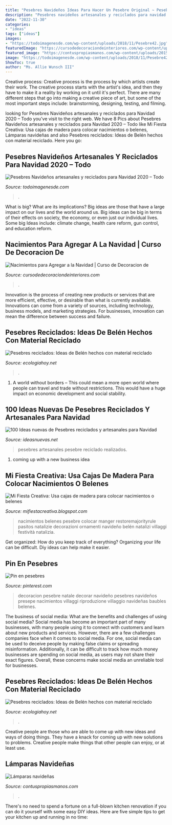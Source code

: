 ```yaml
---
title: "Pesebres Navideños Ideas Para Hacer Un Pesebre Original ~ Pesebres Reciclados: Ideas De Belén Hechos Con Material Reciclado"
description: "Pesebres navideños artesanales y reciclados para navidad 2020 – todo"
date: "2022-11-30"
categories:
- "ideas"
tags: ["ideas"]
images:
- "https://todoimagenesde.com/wp-content/uploads/2018/11/Pesebre42.jpg"
featuredImage: "https://cursodedecoraciondeinteriores.com/wp-content/uploads/2017/10/nacimientos-para-agregar-a-la-navidad-8.jpg"
featured_image: "https://contuspropiasmanos.com/wp-content/uploads/2015/11/lamapra-navideña2.jpg"
image: "https://todoimagenesde.com/wp-content/uploads/2018/11/Pesebre42.jpg"
ShowToc: true
author: "Ms. Allie Wunsch III"
---
```



Creative process:
Creative process is the process by which artists create their work. The creative process starts with the artist's idea, and then they have to make it a reality by working on it until it's perfect. There are many different steps that go into making a creative piece of art, but some of the most important steps include: brainstorming, designing, testing, and filming.

	

		
looking for Pesebres Navideños artesanales y reciclados para Navidad 2020 – Todo you've visit to the right web. We have 8 Pics about Pesebres Navideños artesanales y reciclados para Navidad 2020 – Todo like Mi Fiesta Creativa: Usa cajas de madera para colocar nacimientos o belenes, Lámparas navideñas and also Pesebres reciclados: Ideas de Belén hechos con material reciclado. Here you go:
		
    
## Pesebres Navideños Artesanales Y Reciclados Para Navidad 2020 – Todo

<img loading=lazy src="https://todoimagenesde.com/wp-content/uploads/2018/11/Pesebre42.jpg" onerror="this.onerror=null;this.src='https://tse3.mm.bing.net/th?id=OIP.BA_864BNy7dcfSzw0NREpgHaHa&amp;pid=15.1';" alt="Pesebres Navideños artesanales y reciclados para Navidad 2020 – Todo">

_Source: todoimagenesde.com_

>. 

	

What is big? What are its implications?
Big ideas are those that have a large impact on our lives and the world around us. Big ideas can be big in terms of their effects on society, the economy, or even just our individual lives. Some big Ideas include: climate change, health care reform, gun control, and education reform.

    
## Nacimientos Para Agregar A La Navidad | Curso De Decoracion De

<img loading=lazy src="https://cursodedecoraciondeinteriores.com/wp-content/uploads/2017/10/nacimientos-para-agregar-a-la-navidad-8.jpg" onerror="this.onerror=null;this.src='https://tse3.mm.bing.net/th?id=OIP.azx0II51PIaVfRmZcDs-bQHaJ4&amp;pid=15.1';" alt="Nacimientos para Agregar a la Navidad | Curso de Decoracion de">

_Source: cursodedecoraciondeinteriores.com_

>. 

	

Innovation is the process of creating new products or services that are more efficient, effective, or desirable than what is currently available. Innovations can come from a variety of sources, including technology, business models, and marketing strategies. For businesses, innovation can mean the difference between success and failure.

    
## Pesebres Reciclados: Ideas De Belén Hechos Con Material Reciclado

<img loading=lazy src="https://ecologiahoy.net/wp-content/uploads/2016/12/belen-2.jpg" onerror="this.onerror=null;this.src='https://tse1.mm.bing.net/th?id=OIP.EhgOhLm0J9MCQ9GySNcwCQHaGq&amp;pid=15.1';" alt="Pesebres reciclados: Ideas de Belén hechos con material reciclado">

_Source: ecologiahoy.net_

>. 

	

1. A world without borders – This could mean a more open world where people can travel and trade without restrictions. This would have a huge impact on economic development and social stability. 

    
## 100 Ideas Nuevas De Pesebres Reciclados Y Artesanales Para Navidad

<img loading=lazy src="https://ideasnuevas.net/wp-content/uploads/2017/10/pesebre-reciclado-tubo-papel-wc-infantil.jpg" onerror="this.onerror=null;this.src='https://tse2.mm.bing.net/th?id=OIP.BK2F1U8rSovzSsxtQnRfLwHaGO&amp;pid=15.1';" alt="100 Ideas nuevas de Pesebres reciclados y artesanales para Navidad">

_Source: ideasnuevas.net_

>pesebres artesanales pesebre reciclado realizados. 

	

1. coming up with a new business idea 

    
## Mi Fiesta Creativa: Usa Cajas De Madera Para Colocar Nacimientos O Belenes

<img loading=lazy src="https://lh3.googleusercontent.com/-QSAAEuSCiPU/W880_af3CmI/AAAAAAAAcp4/Z54uln1QDsYyklilgcIwC_3Le_QbdEuDgCHMYCw/s1600/c6647cf2f9d6fdafb099fd7450e10d95.jpg" onerror="this.onerror=null;this.src='https://tse3.mm.bing.net/th?id=OIP.7RGKWjBEkUkuSxn1pfwxNgHaJ3&amp;pid=15.1';" alt="Mi Fiesta Creativa: Usa cajas de madera para colocar nacimientos o belenes">

_Source: mifiestacreativa.blogspot.com_

>nacimientos belenes pesebre colocar manger restoremajorityrule pasitos natalizie decorazioni ornamenti navideño belén natalizi villaggi festività natalizia. 

	

Get organized: How do you keep track of everything?
Organizing your life can be difficult. Diy ideas can help make it easier.

    
## Pin En Pesebres

<img loading=lazy src="https://i.pinimg.com/originals/f1/8c/1a/f18c1a664b9c3b639d882cd871ad7d66.jpg" onerror="this.onerror=null;this.src='https://tse4.mm.bing.net/th?id=OIP.pCQyjxfdv-EQaMvOAVR8PQHaJ6&amp;pid=15.1';" alt="Pin en pesebres">

_Source: pinterest.com_

>decoracion pesebre natale decorar navideño pesebres navideños presepe nacimientos villaggi riproduzione villaggio navideñas baubles belenes. 

	

The business of social media: What are the benefits and challenges of using social media?
Social media has become an important part of many businesses, with many people using it to connect with customers and learn about new products and services. However, there are a few challenges companies face when it comes to social media. For one, social media can be used to deceive people by making false claims or spreading misinformation. Additionally, it can be difficult to track how much money businesses are spending on social media, as users may not share their exact figures. Overall, these concerns make social media an unreliable tool for businesses.

    
## Pesebres Reciclados: Ideas De Belén Hechos Con Material Reciclado

<img loading=lazy src="http://ecologiahoy.net/wp-content/uploads/2016/12/belen-manualidades.jpg" onerror="this.onerror=null;this.src='https://tse1.mm.bing.net/th?id=OIP.zZHv93ZS0TA29yaBEILqfQHaKD&amp;pid=15.1';" alt="Pesebres reciclados: Ideas de Belén hechos con material reciclado">

_Source: ecologiahoy.net_

>. 

	

Creative people are those who are able to come up with new ideas and ways of doing things. They have a knack for coming up with new solutions to problems. Creative people make things that other people can enjoy, or at least use.

    
## Lámparas Navideñas

<img loading=lazy src="https://contuspropiasmanos.com/wp-content/uploads/2015/11/lamapra-navideña2.jpg" onerror="this.onerror=null;this.src='https://tse4.mm.bing.net/th?id=OIP.HKaRR5ICgUgmEOknkZW8yAHaFR&amp;pid=15.1';" alt="Lámparas navideñas">

_Source: contuspropiasmanos.com_

>. 

	

There's no need to spend a fortune on a full-blown kitchen renovation if you can do it yourself with some easy DIY ideas. Here are five simple tips to get your kitchen up and running in no time: 

